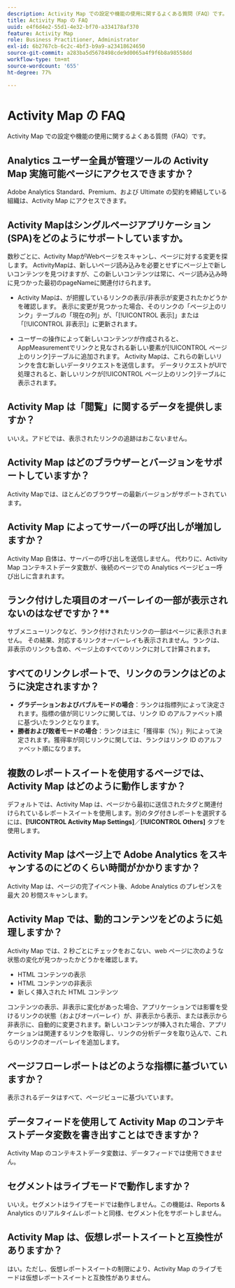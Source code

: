 ```yaml
---
description: Activity Map での設定や機能の使用に関するよくある質問（FAQ）です。
title: Activity Map の FAQ
uuid: e4f6d4e2-55d1-4e32-bf70-a334178af370
feature: Activity Map
role: Business Practitioner, Administrator
exl-id: 6b2767cb-6c2c-4bf3-b9a9-a23418624650
source-git-commit: a283ba5d5678498cde9d0065a4f9f6b8a98558dd
workflow-type: tm+mt
source-wordcount: '655'
ht-degree: 77%

---
```


# Activity Map の FAQ

Activity Map での設定や機能の使用に関するよくある質問（FAQ）です。

## Analytics ユーザー全員が管理ツールの Activity Map 実施可能ページにアクセスできますか？

Adobe Analytics Standard、Premium、および Ultimate の契約を締結している組織は、Activity Map にアクセスできます。

## Activity Mapはシングルページアプリケーション(SPA)をどのようにサポートしていますか。

数秒ごとに、Activity MapがWebページをスキャンし、ページに対する変更を探します。 ActivityMapは、新しいページ読み込みを必要とせずにページ上で新しいコンテンツを見つけますが、この新しいコンテンツは常に、ページ読み込み時に見つかった最初のpageNameに関連付けられます。

* Activity Mapは、が把握しているリンクの表示/非表示が変更されたかどうかを確認します。 表示に変更が見つかった場合、そのリンクの「ページ上のリンク」テーブルの「現在の列」が、「[!UICONTROL 表示]」または「[!UICONTROL 非表示]」に更新されます。

* ユーザーの操作によって新しいコンテンツが作成されると、AppMeasurementでリンクと見なされる新しい要素が[!UICONTROL ページ上のリンク]テーブルに追加されます。 Activity Mapは、これらの新しいリンクを含む新しいデータリクエストを送信します。 データリクエストがUIで処理されると、新しいリンクが[!UICONTROL ページ上のリンク]テーブルに表示されます。


## Activity Map は「閲覧」に関するデータを提供しますか？

いいえ。アドビでは、表示されたリンクの追跡はおこないません。

## Activity Map はどのブラウザーとバージョンをサポートしていますか？

Activity Mapでは、ほとんどのブラウザーの最新バージョンがサポートされています。

## Activity Map によってサーバーの呼び出しが増加しますか？

Activity Map 自体は、サーバーの呼び出しを送信しません。 代わりに、Activity Map コンテキストデータ変数が、後続のページでの Analytics ページビュー呼び出しに含まれます。

## ランク付けした項目のオーバーレイの一部が表示されないのはなぜですか？**

サブメニューリンクなど、ランク付けされたリンクの一部はページに表示されません。 その結果、対応するリンクオーバーレイも表示されません。ランクは、非表示のリンクも含め、ページ上のすべてのリンクに対して計算されます。

## すべてのリンクレポートで、リンクのランクはどのように決定されますか？

* **グラデーションおよびバブルモードの場合**：ランクは指標列によって決定されます。指標の値が同じリンクに関しては、リンク ID のアルファベット順に基づいたランクとなります。
* **勝者および敗者モードの場合**：ランクは主に「獲得率（%）」列によって決定されます。獲得率が同じリンクに関しては、ランクはリンク ID のアルファベット順になります。

## 複数のレポートスイートを使用するページでは、Activity Map はどのように動作しますか？

デフォルトでは、Activity Map は、ページから最初に送信されたタグと関連付けられているレポートスイートを使用します。別のタグ付きレポートを選択するには、**[!UICONTROL Activity Map Settings]**／**[!UICONTROL Others]** タブを使用します。

## Activity Map はページ上で Adobe Analytics をスキャンするのにどのくらい時間がかかりますか？

Activity Map は、ページの完了イベント後、Adobe Analytics のプレゼンスを最大 20 秒間スキャンします。

## Activity Map では、動的コンテンツをどのように処理しますか？

Activity Map では、2 秒ごとにチェックをおこない、web ページに次のような状態の変化が見つかったかどうかを確認します。

* HTML コンテンツの表示
* HTML コンテンツの非表示
* 新しく挿入された HTML コンテンツ

コンテンツの表示、非表示に変化があった場合、アプリケーションでは影響を受けるリンクの状態（およびオーバーレイ）が、非表示から表示、または表示から非表示に、自動的に変更されます。新しいコンテンツが挿入された場合、アプリケーションは関連するリンクを取得し、リンクの分析データを取り込んで、これらのリンクのオーバーレイを追加します。

## ページフローレポートはどのような指標に基づいていますか？

表示されるデータはすべて、ページビューに基づいています。

## データフィードを使用して Activity Map のコンテキストデータ変数を書き出すことはできますか？

Activity Map のコンテキストデータ変数は、データフィードでは使用できません。

## セグメントはライブモードで動作しますか？

いいえ。セグメントはライブモードでは動作しません。この機能は、Reports &amp; Analytics のリアルタイムレポートと同様、セグメント化をサポートしません。

## Activity Map は、仮想レポートスイートと互換性がありますか？

はい。ただし、仮想レポートスイートの制限により、Activity Map のライブモードは仮想レポートスイートと互換性がありません。
